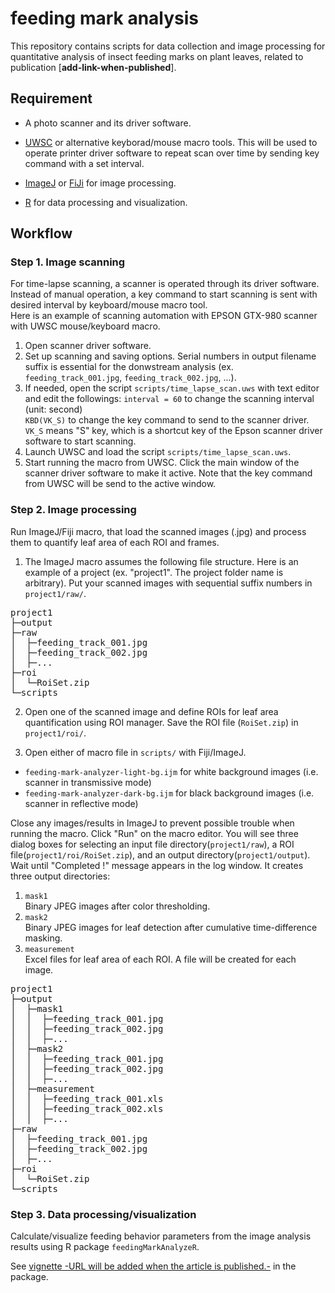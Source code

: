 

#  feeding mark analysis 

This repository contains scripts for data collection and image processing for quantitative analysis of insect feeding marks on plant leaves, related to publication [**add-link-when-published**].   


## Requirement   

* A photo scanner and its driver software.  

* [UWSC](https://www.vector.co.jp/soft/winnt/util/se115105.html) or alternative keyborad/mouse macro tools. This will be used to operate printer driver software to repeat scan over time by sending key command with a set interval.  

* [ImageJ](https://imagej.net/ij/) or [FiJi](https://fiji.sc/) for image processing. 

* [R]() for data processing and visualization.    


## Workflow  

### Step 1. Image scanning  

For time-lapse scanning, a scanner is operated through its driver software. Instead of manual operation, a key command to start scanning is sent with desired interval by keyboard/mouse macro tool.  
Here is an example of scanning automation with EPSON GTX-980 scanner with UWSC mouse/keyboard macro. 

1. Open scanner driver software.  
2. Set up scanning and saving options. Serial numbers in output filename suffix is essential for the donwstream analysis (ex. `feeding_track_001.jpg`, `feeding_track_002.jpg`, ...).  
3. If needed, open the script `scripts/time_lapse_scan.uws` with text editor and edit the followings:
`interval = 60`  to change the scanning interval (unit: second)  
`KBD(VK_S)` to change the key command to send to the scanner driver. `VK_S` means "S" key, which is a shortcut key of the Epson scanner driver software to start scanning.   
4. Launch UWSC and load the script `scripts/time_lapse_scan.uws`. 
5. Start running the  macro from UWSC. Click the main window of the scanner driver software to make it active. Note that the key command from UWSC will be send to the active window. 


### Step 2. Image processing    

Run ImageJ/Fiji macro, that load the scanned images (.jpg) and process them to quantify leaf area of each ROI and frames.  

1. The ImageJ macro assumes the following file structure. Here is an example of a project (ex. "project1". The project folder name is arbitrary). Put your scanned images with sequential suffix numbers in `project1/raw/`.  

<pre>
project1
├─output 
├─raw
│  ├─feeding_track_001.jpg
│  ├─feeding_track_002.jpg
│  ├─...
├─roi
│  └─RoiSet.zip
└─scripts
</pre>

2. Open one of the scanned image and define ROIs for leaf area quantification  using ROI manager. Save the ROI file (`RoiSet.zip`) in `project1/roi/`.   

3. Open either of macro file in `scripts/` with Fiji/ImageJ.

* `feeding-mark-analyzer-light-bg.ijm` for white background images (i.e. scanner in transmissive mode)    
* `feeding-mark-analyzer-dark-bg.ijm`  for black background images (i.e. scanner in reflective mode)     

 Close any images/results in ImageJ to prevent possible trouble when running the macro. Click "Run" on the macro editor. You will see three dialog boxes for selecting an input file directory(`project1/raw`), a ROI file(`project1/roi/RoiSet.zip`), and an output directory(`project1/output`).  Wait until "Completed !" message appears in the log window. It creates three output directories: 

1. `mask1`  
    Binary JPEG images after color thresholding.  
2. `mask2`  
    Binary JPEG images for leaf detection after cumulative time-difference masking.   
3. `measurement`     
    Excel files for leaf area of each ROI. A file will be created for each image.   

<pre>
project1
├─output 
│  ├─mask1
│  │  ├─feeding_track_001.jpg
│  │  ├─feeding_track_002.jpg
│  │  ├─...
│  ├─mask2  
│  │  ├─feeding_track_001.jpg
│  │  ├─feeding_track_002.jpg
│  │  ├─...
│  ├─measurement
│  │  ├─feeding_track_001.xls
│  │  ├─feeding_track_002.xls
│  │  ├─...
├─raw
│  ├─feeding_track_001.jpg
│  ├─feeding_track_002.jpg
│  ├─...
├─roi
│  └─RoiSet.zip
└─scripts
</pre>


### Step 3. Data processing/visualization   

Calculate/visualize feeding behavior parameters from the image analysis results using R package `feedingMarkAnalyzeR`. 

See [vignette  -URL will be added when the article is published.-]() in the package.   





